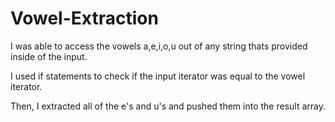 # Vowel-Extraction

I was able to access the vowels a,e,i,o,u out of any string thats provided inside of the input.

I used if statements to check if the input iterator was equal to the vowel iterator.

Then, I extracted all of the e's and u's and pushed them into the result array. 
